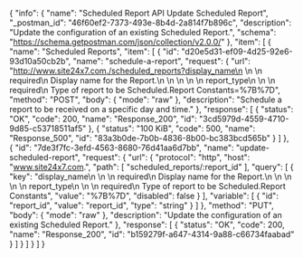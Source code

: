 {
  "info": {
    "name": "Scheduled Report API Update Scheduled Report",
    "_postman_id": "46f60ef2-7373-493e-8b4d-2a814f7b896c",
    "description": "Update the configuration of an existing Scheduled Report.",
    "schema": "https://schema.getpostman.com/json/collection/v2.0.0/"
  },
  "item": [
    {
      "name": "Scheduled Reports",
      "item": [
        {
          "id": "d20e5d31-ef09-4d25-92e6-93d10a50cb2b",
          "name": "schedule-a-report",
          "request": {
            "url": "http://www.site24x7.com./scheduled_reports?display_name\n        \n        \n            required\n            Display name for the Report.\n        \n    \n    \n        \n        report_type\n        \n        \n            required\n            Type of report to be Scheduled.Report Constants=%7B%7D",
            "method": "POST",
            "body": {
              "mode": "raw"
            },
            "description": "Schedule a report to be received on a specific day and time."
          },
          "response": [
            {
              "status": "OK",
              "code": 200,
              "name": "Response_200",
              "id": "3cd5979d-4559-4710-9d85-c53718511af5"
            },
            {
              "status": "100 KiB",
              "code": 500,
              "name": "Response_500",
              "id": "83a3b0de-7b0b-4836-8b00-bc383bcd565b"
            }
          ]
        },
        {
          "id": "7de3f7fc-3efd-4563-8680-76d41aa6d7bb",
          "name": "update-scheduled-report",
          "request": {
            "url": {
              "protocol": "http",
              "host": "www.site24x7.com.",
              "path": [
                "scheduled_reports/:report_id"
              ],
              "query": [
                {
                  "key": "display_name\n        \n        \n            required\n            Display name for the Report.\n        \n    \n    \n        \n        report_type\n        \n        \n            required\n            Type of report to be Scheduled.Report Constants",
                  "value": "%7B%7D",
                  "disabled": false
                }
              ],
              "variable": [
                {
                  "id": "report_id",
                  "value": "report_id",
                  "type": "string"
                }
              ]
            },
            "method": "PUT",
            "body": {
              "mode": "raw"
            },
            "description": "Update the configuration of an existing Scheduled Report."
          },
          "response": [
            {
              "status": "OK",
              "code": 200,
              "name": "Response_200",
              "id": "b159279f-a647-4314-9a88-c66734faabad"
            }
          ]
        }
      ]
    }
  ]
}